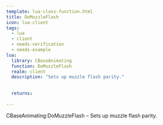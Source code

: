 ```yaml
---
template: lua-class-function.html
title: DoMuzzleFlash
icon: lua-client
tags:
  - lua
  - client
  - needs-verification
  - needs-example
lua:
  library: CBaseAnimating
  function: DoMuzzleFlash
  realm: client
  description: "Sets up muzzle flash parity."
  
  
  returns:
    
---
```


<div class="lua__search__keywords">
CBaseAnimating:DoMuzzleFlash &#x2013; Sets up muzzle flash parity.
</div>
